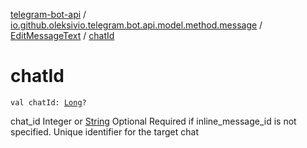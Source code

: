 [telegram-bot-api](../../index.md) / [io.github.oleksivio.telegram.bot.api.model.method.message](../index.md) / [EditMessageText](index.md) / [chatId](./chat-id.md)

# chatId

`val chatId: `[`Long`](https://kotlinlang.org/api/latest/jvm/stdlib/kotlin/-long/index.html)`?`

chat_id Integer or [String](https://kotlinlang.org/api/latest/jvm/stdlib/kotlin/-string/index.html) Optional Required if inline_message_id is not specified.
Unique identifier for the target chat

